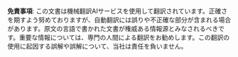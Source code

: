

**免責事項**:
この文書は機械翻訳AIサービスを使用して翻訳されています。正確さを期すよう努めておりますが、自動翻訳には誤りや不正確な部分が含まれる場合があります。原文の言語で書かれた文書が権威ある情報源とみなされるべきです。重要な情報については、専門の人間による翻訳をお勧めします。この翻訳の使用に起因する誤解や誤解について、当社は責任を負いません。